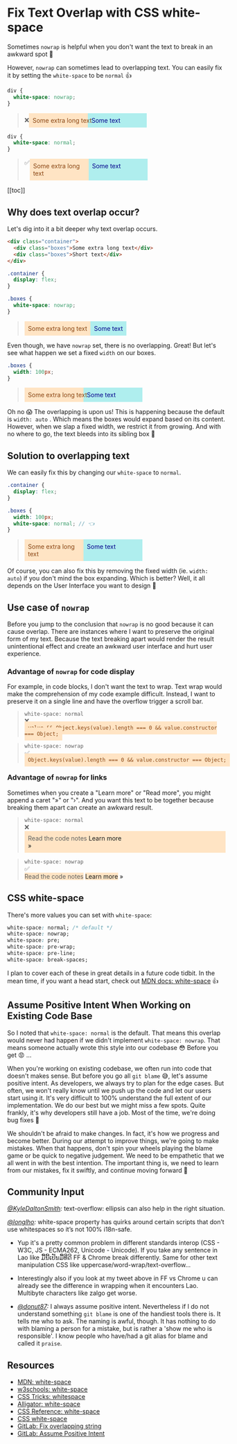# Fix Text Overlap with CSS white-space

Sometimes `nowrap` is helpful when you don't want the text to break in an awkward spot 🔗

However, `nowrap` can sometimes lead to overlapping text. You can easily fix it by setting the `white-space` to be `normal` 👍

```css
div {
  white-space: nowrap;
}
```

<blockquote>
  <div style="display:flex;align-items:center;">
  <div class="mr-4">❌</div>
  <div style="width:120px; padding:8px; white-space:nowrap; background:bisque; color:saddlebrown; z-index:100;">Some extra long text</div>
  <div style="width:120px; padding:8px; background:PaleTurquoise; color:darkblue;">Some text</div>
</div>
</blockquote>

```css
div {
  white-space: normal;
}
```

<blockquote>
  <div style="display:flex;">
  <div class="mr-4 self-center">✅</div>
  <div style="width:120px; padding:8px; white-space:normal; background:bisque; color:saddlebrown; z-index:100;">Some extra long text</div>
  <div style="width:120px; padding:8px; background:PaleTurquoise; color:darkblue;">Some text</div>
</div>
</blockquote>

[[toc]]

## Why does text overlap occur?

Let's dig into it a bit deeper why text overlap occurs.

```html
<div class="container">
  <div class="boxes">Some extra long text</div>
  <div class="boxes">Short text</div>
</div>
```

```css
.container {
  display: flex;
}

.boxes {
  white-space: nowrap;
}
```

<blockquote>
  <div style="display:flex;">
  <div style="padding:8px; white-space:nowrap; background:bisque; color:saddlebrown; z-index:100;">Some extra long text</div>
  <div style="padding:8px; background:PaleTurquoise; color:darkblue;">Some text</div>
</div>
</blockquote>

Even though, we have `nowrap` set, there is no overlapping. Great! But let's see what happen we set a fixed `width` on our boxes.

```css
.boxes {
  width: 100px;
}
```

<blockquote>
  <div style="display:flex;align-items:center;">
  <div style="width:120px; padding:8px; white-space:nowrap; background:bisque; color:saddlebrown; z-index:100;">Some extra long text</div>
  <div style="width:120px; padding:8px; background:PaleTurquoise; color:darkblue;">Some text</div>
</div>
</blockquote>

Oh no 😱 The overlapping is upon us! This is happening because the default is `width: auto` . Which means the boxes would expand based on its content. However, when we slap a fixed width, we restrict it from growing. And with no where to go, the text bleeds into its sibling box 🤭

## Solution to overlapping text

We can easily fix this by changing our `white-space` to `normal`.

```scss
.container {
  display: flex;
}

.boxes {
  width: 100px;
  white-space: normal; // 👈
}
```

<blockquote>
<div style="display:flex;">
  <div style="padding:8px; width:120px; white-space:normal; background:bisque; color:saddlebrown; z-index:100;">Some extra long text</div>
  <div style="padding:8px; width:120px; background:PaleTurquoise; color:darkblue;">Some text</div>
</div>
</blockquote>

Of course, you can also fix this by removing the fixed width (ie. `width: auto`) if you don't mind the box expanding. Which is better? Well, it all depends on the User Interface you want to design 🙂

## Use case of `nowrap`

Before you jump to the conclusion that `nowrap` is no good because it can cause overlap. There are instances where I want to preserve the original form of my text. Because the text breaking apart would render the result unintentional effect and create an awkward user interface and hurt user experience.

### Advantage of `nowrap` for code display

For example, in code blocks, I don't want the text to wrap. Text wrap would make the comprehension of my code example difficult. Instead, I want to preserve it on a single line and have the overflow trigger a scroll bar.

<blockquote>
<code>white-space: normal</code>
<div class="mt-4 flex">
  <div class="mr-4 mt-3">❌</div>
  <code style="padding:8px; width:200px; white-space:normal; background:bisque; color:saddlebrown;">
    value && Object.keys(value).length === 0 && value.constructor === Object;
  </code>
</div>
</blockquote>

<blockquote class="overflow-x-auto">
<code>white-space: nowrap</code>
<div class="flex items-center mt-4">
  <div class="mr-4">✅</div>
  <code style="padding:8px; width:200px; white-space:nowrap; background:bisque; color:saddlebrown;" >
    Object.keys(value).length === 0 && value.constructor === Object;
  </code>
</div>
</blockquote>

### Advantage of `nowrap` for links

Sometimes when you create a "Learn more" or "Read more", you might append a caret "&#187;" or "&#8250;". And you want this text to be together because breaking them apart can create an awkward result.

<blockquote>
<code>white-space: normal</code>
<div class="flex mt-4">
  <div class="mr-4 mt-3">❌</div>
  <div style="padding:8px; background:bisque;">Read the code notes
    <a class="underline">
      <!-- force line break to mimic white-space:normal with width in smaller screens-->
      Learn more <br>&#187;
    </a>
  </div>
</div>
</blockquote>

<blockquote>
<code>white-space: nowrap</code>
<div class="flex mt-4 items-center">
  <div class="mr-4">✅</div>
  <div>
    <!-- html and style setup are to mimic white-space:nowrap with width in smaller screen sizes  -->
    <span style="background:bisque;" class="p-2">Read the code notes</span><a class="underline">
      <span class="py-2" style="background:bisque;">Learn more</span>
      <span class="">&#187</span>
    </a>
  </div>
</div>
</blockquote>

## CSS white-space

There's more values you can set with `white-space`:

```css
white-space: normal; /* default */
white-space: nowrap;
white-space: pre;
white-space: pre-wrap;
white-space: pre-line;
white-space: break-spaces;
```

I plan to cover each of these in great details in a future code tidbit. In the mean time, if you want a head start, check out [MDN docs: white-space](https://developer.mozilla.org/en-US/docs/Web/CSS/white-space) 👍

## Assume Positive Intent When Working on Existing Code Base

So I noted that `white-space: normal` is the default. That means this overlap would never had happen if we didn't implement `white-space: nowrap`. That means someone actually wrote this style into our codebase 😳 Before you get 😡 ...

When you're working on existing codebase, we often run into code that doesn't makes sense. But before you go all `git blame` 😅, let's assume positive intent. As developers, we always try to plan for the edge cases. But often, we won't really know until we push up the code and let our users start using it. It's very difficult to 100% understand the full extent of our implementation. We do our best but we might miss a few spots. Quite frankly, it's why developers still have a job. Most of the time, we're doing bug fixes 🐞

We shouldn't be afraid to make changes. In fact, it's how we progress and become better. During our attempt to improve things, we're going to make mistakes. When that happens, don't spin your wheels playing the blame game or be quick to negative judgement. We need to be empathetic that we all went in with the best intention. The important thing is, we need to learn from our mistakes, fix it swiftly, and continue moving forward 💪

## Community Input

_[@KyleDaltonSmith](https://twitter.com/kyledaltonsmith/status/1284709543125999620?s=21):_ text-overflow: ellipsis can also help in the right situation.

_[@longlho](https://twitter.com/longlho/status/1284654364766986241?s=20):_ white-space property has quirks around certain scripts that don’t use whitespaces so it’s not 100% i18n-safe.

- Yup it's a pretty common problem in different standards interop (CSS - W3C, JS - ECMA262, Unicode - Unicode). If you take any sentence in Lao like ມື້ນີ້ເປັນມື້ທີ່ດີ FF & Chrome break differently. Same for other text manipulation CSS like uppercase/word-wrap/text-overflow...

- Interestingly also if you look at my tweet above in FF vs Chrome u can already see the difference in wrapping when it encounters Lao. Multibyte characters like zalgo get worse.

<!-- markdownlint-disable MD044 -->

- _[@donut87](https://dev.to/donut87/comment/12c7c):_ I always assume positive intent. Nevertheless if I do not understand something `git blame` is one of the handiest tools there is. It tells me who to ask. The naming is awful, though. It has nothing to do with blaming a person for a mistake, but is rather a 'show me who is responsible'. I know people who have/had a git alias for blame and called it `praise`.

<!-- markdownlint-enable MD044 -->

## Resources

- [MDN: white-space](https://developer.mozilla.org/en-US/docs/Web/CSS/white-space)
- [w3schools: white-space](https://www.w3schools.com/cssref/pr_text_white-space.asp)
- [CSS Tricks: whitespace](https://css-tricks.com/almanac/properties/w/whitespace/)
- [Alligator: white-space](https://alligator.io/css/white-space-property/)
- [CSS Reference: white-space](https://cssreference.io/property/white-space/)
- [CSS white-space](https://www.impressivewebs.com/css-white-space/)
- [GitLab: Fix overlapping string](https://gitlab.com/gitlab-org/gitlab/-/merge_requests/36108)
- [GitLab: Assume Positive Intent](https://about.gitlab.com/handbook/values/#assume-positive-intent)

